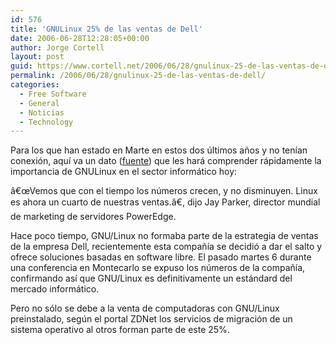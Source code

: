 ```yaml
---
id: 576
title: 'GNULinux 25% de las ventas de Dell'
date: 2006-06-28T12:28:05+00:00
author: Jorge Cortell
layout: post
guid: https://www.cortell.net/2006/06/28/gnulinux-25-de-las-ventas-de-dell/
permalink: /2006/06/28/gnulinux-25-de-las-ventas-de-dell/
categories:
  - Free Software
  - General
  - Noticias
  - Technology
---
```

Para los que han estado en Marte en estos dos últimos años y no tení­an conexión, aquí­ va un dato (<a target="_blank" title="Artí­culo Dell GNULInux" href="https://www.mastermagazine.info/informatica/10013.php">fuente</a>) que les hará comprender rápidamente la importancia de GNULinux en el sector informático hoy:

â€œVemos que con el tiempo los números crecen, y no disminuyen. Linux es ahora un cuarto de nuestras ventas.â€, dijo Jay Parker, director mundial de marketing de servidores PowerEdge.

Hace poco tiempo, GNU/Linux no formaba parte de la estrategia de ventas de la empresa Dell, recientemente esta compañí­a se decidió a dar el salto y ofrece soluciones basadas en software libre. El pasado martes 6 durante una conferencia en Montecarlo se expuso los números de la compañí­a, confirmando así­ que GNU/Linux es definitivamente un estándard del mercado informático.

Pero no sólo se debe a la venta de computadoras con GNU/Linux preinstalado, según el portal ZDNet los servicios de migración de un sistema operativo al otros forman parte de este 25%.